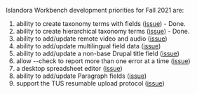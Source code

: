Islandora Workbench development priorities for Fall 2021 are:

1. ability to create taxonomy terms with fields ([issue](https://github.com/mjordan/islandora_workbench/issues/111)) - Done.
1. ability to create hierarchical taxonomy terms ([issue](https://github.com/mjordan/islandora_workbench/issues/236)) - Done.
1. ability to add/update remote video and audio ([issue](https://github.com/mjordan/islandora_workbench/issues/252))
1. ability to add/update multilingual field data ([issue](https://github.com/mjordan/islandora_workbench/issues/259))
1. ability to add/update a non-base Drupal title field ([issue](https://github.com/mjordan/islandora_workbench/issues/295))
1. allow --check to report more than one error at a time ([issue](https://github.com/mjordan/islandora_workbench/issues/268))
1. a desktop spreadsheet editor ([issue](https://github.com/mjordan/islandora_workbench/issues/8))
1. ability to add/update Paragraph fields ([issue](https://github.com/mjordan/islandora_workbench/issues/292))
1. support the TUS resumable upload protocol ([issue](https://github.com/mjordan/islandora_workbench/issues/49))
